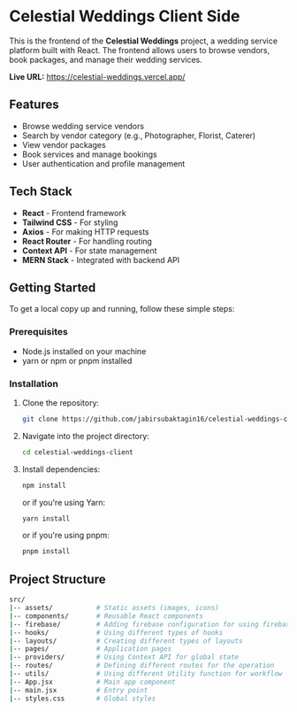 # Celestial Weddings Client Side

This is the frontend of the **Celestial Weddings** project, a wedding service platform built with React. The frontend allows users to browse vendors, book packages, and manage their wedding services.

**Live URL:** https://celestial-weddings.vercel.app/

## Features

- Browse wedding service vendors
- Search by vendor category (e.g., Photographer, Florist, Caterer)
- View vendor packages
- Book services and manage bookings
- User authentication and profile management

## Tech Stack

- **React** - Frontend framework
- **Tailwind CSS** - For styling
- **Axios** - For making HTTP requests
- **React Router** - For handling routing
- **Context API** - For state management
- **MERN Stack** - Integrated with backend API

## Getting Started

To get a local copy up and running, follow these simple steps:

### Prerequisites

- Node.js installed on your machine
- yarn or npm or pnpm installed

### Installation

1. Clone the repository:
   ```bash
   git clone https://github.com/jabirsubaktagin16/celestial-weddings-client.git
   ```
2. Navigate into the project directory:
   ```bash
   cd celestial-weddings-client
   ```
3. Install dependencies:
   ```bash
   npm install
   ```
   or if you're using Yarn:
   ```bash
   yarn install
   ```
   or if you're using pnpm:
   ```bash
   pnpm install
   ```

## Project Structure

```bash
src/
|-- assets/           # Static assets (images, icons)
|-- components/       # Reusable React components
|-- firebase/         # Adding firebase configuration for using firebase tools
|-- hooks/         	  # Using different types of hooks
|-- layouts/          # Creating different types of layouts
|-- pages/            # Application pages
|-- providers/        # Using Context API for global state
|-- routes/        	  # Defining different routes for the operation
|-- utils/            # Using different Utility function for workflow
|-- App.jsx           # Main app component
|-- main.jsx          # Entry point
|-- styles.css        # Global styles
```
